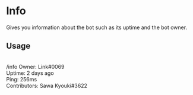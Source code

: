 # Info

Gives you information about the bot such as its uptime and the bot owner.

## Usage

<br />
<DiscordMessages>
	<DiscordMessage profile="user">
		/info
	</DiscordMessage>
	<DiscordMessage profile="bot">
		Owner: Link#0069<br />
        Uptime: 2 days ago<br />
        Ping: 256ms<br />
		Contributors: Sawa Kyouki#3622<br />
	</DiscordMessage>
</DiscordMessages>
